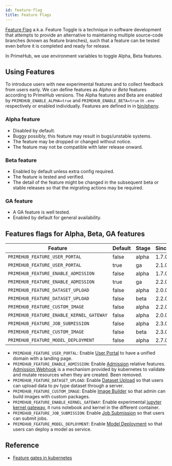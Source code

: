 ```yaml
---
id: feature-flag
title: Feature Flags
---
```


[Feature Flag](https://en.wikipedia.org/wiki/Feature_toggle) a.k.a. Feature Toggle is a technique in software development that attempts to provide an alternative to maintaining multiple source-code branches (known as feature branches), such that a feature can be tested even before it is completed and ready for release.

In PrimeHub, we use environment variables to toggle Alpha, Beta features.

## Using Features

To introduce users with new experimental features and to collect feedback from users early. We can define features as *Alpha* or *Beta* features according to PrimeHub versions. The Alpha features and Beta are enabled by `PRIMEHUB_ENABLE_ALPHA=true` and `PRIMEHUB_ENABLE_BETA=true` in `.env` respectively or enabled individually. Features are defined in in [bin/phenv](../../bin/phenv).

### Alpha feature

- Disabled by default.
- Buggy possibly, this feature may result in bugs/unstable systems.
- The feature may be dropped or changed without notice.
- The feature may not be compatible with later release onward.

### Beta feature

- Enabled by default unless extra config required.
- The feature is tested and verified.
- The detail of the feature might be changed in the subsequent beta or stable releases so that the migrating actions may be required.

### GA feature

- A GA feature is well tested.
- Enabled by default for general availability.

## Features flags for Alpha, Beta, GA features

Feature|Default|Stage|Since|
-------|-------|-----|-----|
`PRIMEHUB_FEATURE_USER_PORTAL`|false|alpha|1.7.0
`PRIMEHUB_FEATURE_USER_PORTAL`|true|ga|2.1.0
`PRIMEHUB_FEATURE_ENABLE_ADMISSION`|false|alpha|1.7.0
`PRIMEHUB_FEATURE_ENABLE_ADMISSION`|true|ga|2.2.0
`PRIMEHUB_FEATURE_DATASET_UPLOAD`|false|alpha|2.0.0
`PRIMEHUB_FEATURE_DATASET_UPLOAD`|false|beta|2.2.0
`PRIMEHUB_FEATURE_CUSTOM_IMAGE`|false|alpha|2.2.0
`PRIMEHUB_FEATURE_ENABLE_KERNEL_GATEWAY`|false|alpha|2.0.0
`PRIMEHUB_FEATURE_JOB_SUBMISSION`|false|alpha|2.3.0
`PRIMEHUB_FEATURE_CUSTOM_IMAGE`|false|beta|2.3.0
`PRIMEHUB_FEATURE_MODEL_DEPLOYMENT`|false|alpha|2.7.0

- `PRIMEHUB_FEATURE_USER_PORTAL`: Enable [User Portal](../design/user-portal.md) to have a unified domain with a landing page.
- `PRIMEHUB_FEATURE_ENABLE_ADMISSION`: Enable [Admission](../design/admission.md) relative features. [Admission Webhook](https://kubernetes.io/blog/2019/03/21/a-guide-to-kubernetes-admission-controllers/) is a mechanism provided by kubernetes to validate and mutate resources when they are created. Been removed.
- `PRIMEHUB_FEATURE_DATASET_UPLOAD`: Enable [Dataset Upload](../design/dataset-upload.md) so that users can upload data to pv type dataset through a server.
- `PRIMEHUB_FEATURE_CUSTOM_IMAGE`: Enable [Image Builder](../design/image-builder.md) so that admin can build images with custom packages.
- `PRIMEHUB_FEATURE_ENABLE_KERNEL_GATEWAY`: Enable experimental [jupyter kernel gateway](../design/notebook-kernel-process.md), it runs notebook and kernel in the different container.
- `PRIMEHUB_FEATURE_JOB_SUBMISSION`: Enable [Job Submission](../design/job-submission.md) so that users can submit jobs.
- `PRIMEHUB_FEATURE_MODEL_DEPLOYMENT`: Enable [Model Deployment](../design/model-deployment.md) so that users can deploy a model as service.

## Reference

- [Feature gates in kubernetes](https://kubernetes.io/docs/reference/command-line-tools-reference/feature-gates/)
